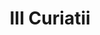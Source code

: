 ---
title: III Curiatii

mediaPath: /videos/c_05_rmacp1862-1080p.mp4
mediaPosition:  [296063.61795906385,4633945.939122305,130.16304082206082]
mediaRotation:  [0.2993553585400927,-0.6354129956628881,-0.6439038041198369,0.3033555427152267]
mediaScale: 1
cameraFOV: 38.62

# Pair of camera points and targets: [final point], ... , [entrance point]
cameraPath: [
    [[296060.84227188415,4633948.231125218,130.21082502070436],[296068.3544263634,4633942.0280198855,130.081501268193]]
]


animationEntry: 2000
---